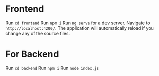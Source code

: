 # Frontend

Run `cd frontend`
Run `npm i`
Run `ng serve` for a dev server. Navigate to `http://localhost:4200/`. The application will automatically reload if you change any of the source files.

# For Backend
Run `cd backend` 
Run `npm i`
Run `node index.js`

